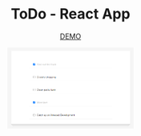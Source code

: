 <h1 align=center> ToDo - React App </h1>

<p align ="center" " margin-bottom="10px" font-weight="bold" ><a href="https://cenacrharsh.github.io/todo-app-react/">DEMO</a></p>

<p align ="center" " margin-bottom="10px"><img  src="./ss.png" width ="50%"></p>

                                                                         
